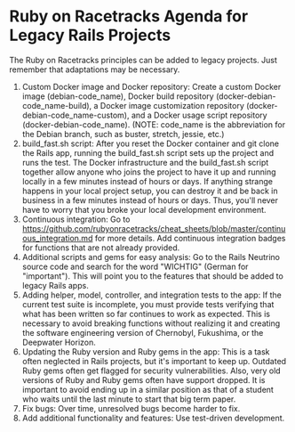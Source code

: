 # Ruby on Racetracks Agenda for Legacy Rails Projects

The Ruby on Racetracks principles can be added to legacy projects.  Just remember that adaptations may be necessary.

1.  Custom Docker image and Docker repository: Create a custom Docker image (debian-code_name), Docker build repository (docker-debian-code_name-build), a Docker image customization repository (docker-debian-code_name-custom), and a Docker usage script repository (docker-debian-code_name).  (NOTE: code_name is the abbreviation for the Debian branch, such as buster, stretch, jessie, etc.)
2.  build_fast.sh script: After you reset the Docker container and git clone the Rails app, running the build_fast.sh script sets up the project and runs the test.  The Docker infrastructure and the build_fast.sh script together allow anyone who joins the project to have it up and running locally in a few minutes instead of hours or days.  If anything strange happens in your local project setup, you can destroy it and be back in business in a few minutes instead of hours or days.  Thus, you'll never have to worry that you broke your local development environment.
3.  Continuous integration: Go to https://github.com/rubyonracetracks/cheat_sheets/blob/master/continuous_integration.md for more details.  Add continuous integration badges for functions that are not already provided.
4.  Additional scripts and gems for easy analysis: Go to the Rails Neutrino source code and search for the word "WICHTIG" (German for "important").  This will point you to the features that should be added to legacy Rails apps.
5.  Adding helper, model, controller, and integration tests to the app: If the current test suite is incomplete, you must provide tests verifying that what has been written so far continues to work as expected.  This is necessary to avoid breaking functions without realizing it and creating the software engineering version of Chernobyl, Fukushima, or the Deepwater Horizon.
6.  Updating the Ruby version and Ruby gems in the app: This is a task often neglected in Rails projects, but it's important to keep up.  Outdated Ruby gems often get flagged for security vulnerabilities.  Also, very old versions of Ruby and Ruby gems often have support dropped.  It is important to avoid ending up in a similar position as that of a student who waits until the last minute to start that big term paper.
7.  Fix bugs: Over time, unresolved bugs become harder to fix.
8.  Add additional functionality and features: Use test-driven development.
